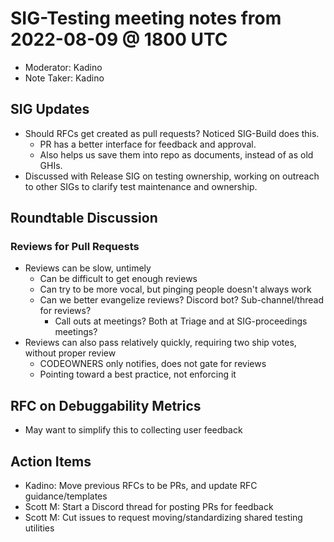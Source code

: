 # SIG-Testing meeting notes from 2022-08-09 @ 1800 UTC

* Moderator: Kadino
* Note Taker: Kadino

## SIG Updates

* Should RFCs get created as pull requests? Noticed SIG-Build does this.
  * PR has a better interface for feedback and approval.
  * Also helps us save them into repo as documents, instead of as old GHIs.
* Discussed with Release SIG on testing ownership, working on outreach to other SIGs to clarify test maintenance and ownership.

## Roundtable Discussion

### Reviews for Pull Requests

* Reviews can be slow, untimely
  * Can be difficult to get enough reviews
  * Can try to be more vocal, but pinging people doesn't always work
  * Can we better evangelize reviews? Discord bot? Sub-channel/thread for reviews?
    * Call outs at meetings? Both at Triage and at SIG-proceedings meetings?
* Reviews can also pass relatively quickly, requiring two ship votes, without proper review
  * CODEOWNERS only notifies, does not gate for reviews
  * Pointing toward a best practice, not enforcing it

## RFC on Debuggability Metrics

* May want to simplify this to collecting user feedback

## Action Items

* Kadino: Move previous RFCs to be PRs, and update RFC guidance/templates
* Scott M: Start a Discord thread for posting PRs for feedback
* Scott M: Cut issues to request moving/standardizing shared testing utilities
